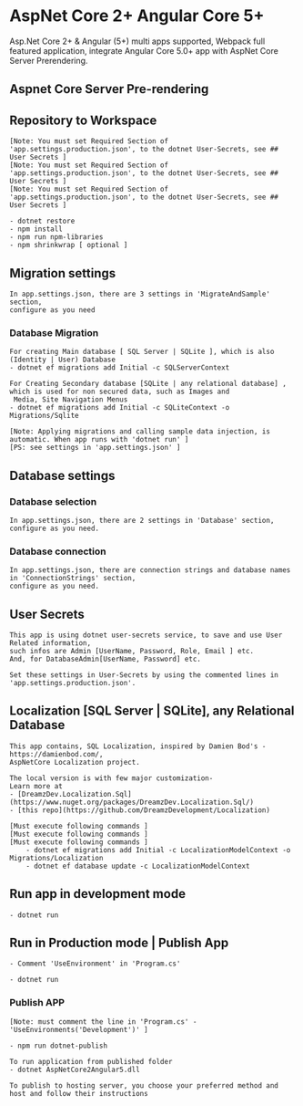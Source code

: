 # AspNet Core 2+ Angular Core 5+

Asp.Net Core 2+ &amp; Angular (5+) multi apps supported, Webpack full featured application,
integrate Angular Core 5.0+ app with AspNet Core Server Prerendering.

## Aspnet Core Server Pre-rendering

## Repository to Workspace

    [Note: You must set Required Section of 'app.settings.production.json', to the dotnet User-Secrets, see ## User Secrets ]
    [Note: You must set Required Section of 'app.settings.production.json', to the dotnet User-Secrets, see ## User Secrets ]
    [Note: You must set Required Section of 'app.settings.production.json', to the dotnet User-Secrets, see ## User Secrets ]

    - dotnet restore
    - npm install
    - npm run npm-libraries
    - npm shrinkwrap [ optional ]

## Migration settings

    In app.settings.json, there are 3 settings in 'MigrateAndSample' section,
    configure as you need

### Database Migration

    For creating Main database [ SQL Server | SQLite ], which is also (Identity | User) Database
    - dotnet ef migrations add Initial -c SQLServerContext

    For Creating Secondary database [SQLite | any relational database] , which is used for non secured data, such as Images and
     Media, Site Navigation Menus
    - dotnet ef migrations add Initial -c SQLiteContext -o Migrations/Sqlite

    [Note: Applying migrations and calling sample data injection, is automatic. When app runs with 'dotnet run' ]
    [PS: see settings in 'app.settings.json' ]

## Database settings

### Database selection

    In app.settings.json, there are 2 settings in 'Database' section,
    configure as you need.

### Database connection

    In app.settings.json, there are connection strings and database names in 'ConnectionStrings' section,
    configure as you need.

## User Secrets

    This app is using dotnet user-secrets service, to save and use User Related information,
    such infos are Admin [UserName, Password, Role, Email ] etc.
    And, for DatabaseAdmin[UserName, Password] etc.

    Set these settings in User-Secrets by using the commented lines in 'app.settings.production.json'.

## Localization [SQL Server | SQLite], any Relational Database

    This app contains, SQL Localization, inspired by Damien Bod's - https://damienbod.com/,
    AspNetCore Localization project.

    The local version is with few major customization-
    Learn more at
    - [DreamzDev.Localization.Sql](https://www.nuget.org/packages/DreamzDev.Localization.Sql/) 
    - [this repo](https://github.com/DreamzDevelopment/Localization)

    [Must execute following commands ]
    [Must execute following commands ]
    [Must execute following commands ]
        - dotnet ef migrations add Initial -c LocalizationModelContext -o Migrations/Localization
        - dotnet ef database update -c LocalizationModelContext

## Run app in development mode

    - dotnet run

## Run in Production mode | Publish App

    - Comment 'UseEnvironment' in 'Program.cs'

    - dotnet run

### Publish APP

    [Note: must comment the line in 'Program.cs' - 'UseEnvironments('Development')' ]

    - npm run dotnet-publish

    To run application from published folder
    - dotnet AspNetCore2Angular5.dll

    To publish to hosting server, you choose your preferred method and host and follow their instructions